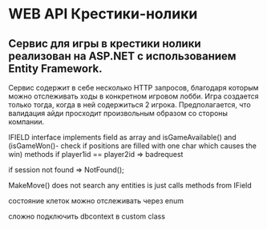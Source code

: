# WEB API Крестики-нолики

Сервис для игры в крестики нолики реализован на ASP.NET с использованием Entity Framework.
---

Сервис содержит в себе несколько HTTP запросов, благодаря которым можно отслеживать ходы в конкретном игровом лобби. Игра создается только тогда, когда в ней содержиться 2 игрока. Предполагается, что валидация айди просходит произвольным образом со стороны компании. 


 IFIELD interface implements field as array and isGameAvailable() and (isGameWon()- check if positions are filled with one char which causes the win) methods 
 if player1id == player2id => badrequest
 
 if session not found => NotFound();
 
 MakeMove() does not search any entities is just calls methods from IField
 
состояние клеток можно отслеживать через enum 

сложно подключить dbcontext в custom class
